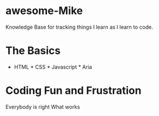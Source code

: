 # awesome-Mike
Knowledge Base for tracking things I learn as I learn to code.

# The Basics
* HTML * CSS * Javascript * Aria

# Coding Fun and Frustration
Everybody is right
What works
